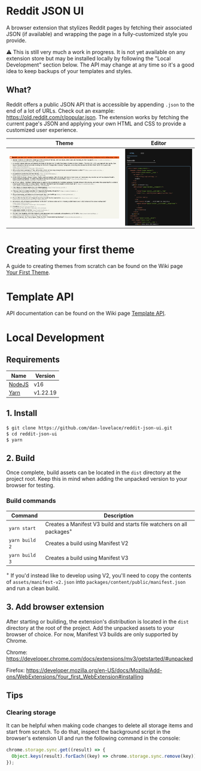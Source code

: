 # Reddit JSON UI

A browser extension that stylizes Reddit pages by fetching their associated JSON
(if available) and wrapping the page in a fully-customized style you provide.

⚠️ This is still very much a work in progress. It is not yet available on any
extension store but may be installed locally by following the "Local
Development" section below. The API may change at any time so it's a good idea
to keep backups of your templates and styles.

## What?

Reddit offers a public JSON API that is accessible by appending `.json` to the
end of a lot of URLs. Check out an example:
https://old.reddit.com/r/popular.json. The extension works by fetching the
current page's JSON and applying your own HTML and CSS to provide a customized
user experience.

|                         Theme                          |                  Editor                  |
| :----------------------------------------------------: | :--------------------------------------: |
| ![HackerNews](assets/screenshots/hackernews-theme.png) | ![Editor](assets/screenshots/editor.png) |

# Creating your first theme

A guide to creating themes from scratch can be found on the Wiki page
[Your First Theme](https://github.com/dan-lovelace/reddit-json-ui/wiki/Your-First-Theme).

# Template API

API documentation can be found on the Wiki page
[Template API](https://github.com/dan-lovelace/reddit-json-ui/wiki/Template-API).

# Local Development

## Requirements

| Name                                                   | Version  |
| ------------------------------------------------------ | -------- |
| [NodeJS](https://nodejs.org/en/blog/release/v16.16.0/) | v16      |
| [Yarn](https://yarnpkg.com/)                           | v1.22.19 |

## 1. Install

```shell
$ git clone https://github.com/dan-lovelace/reddit-json-ui.git
$ cd reddit-json-ui
$ yarn
```

## 2. Build

Once complete, build assets can be located in the `dist` directory at the
project root. Keep this in mind when adding the unpacked version to your browser
for testing.

### Build commands

| Command        | Description                                                                      |
| -------------- | -------------------------------------------------------------------------------- |
| `yarn start`   | Creates a Manifest V3 build and starts file watchers on all packages<sup>+</sup> |
| `yarn build 2` | Creates a build using Manifest V2                                                |
| `yarn build 3` | Creates a build using Manifest V3                                                |

<sup>+</sup> If you'd instead like to develop using V2, you'll need to copy the
contents of `assets/manifest-v2.json` into
`packages/content/public/manifest.json` and run a clean build.

## 3. Add browser extension

After starting or building, the extension's distribution is located in the
`dist` directory at the root of the project. Add the unpacked assets to your
browser of choice. For now, Manifest V3 builds are only supported by Chrome.

Chrome: https://developer.chrome.com/docs/extensions/mv3/getstarted/#unpacked

Firefox:
https://developer.mozilla.org/en-US/docs/Mozilla/Add-ons/WebExtensions/Your_first_WebExtension#installing

## Tips

### Clearing storage

It can be helpful when making code changes to delete all storage items and start
from scratch. To do that, inspect the background script in the browser's
extension UI and run the following command in the console:

```js
chrome.storage.sync.get((result) => {
  Object.keys(result).forEach((key) => chrome.storage.sync.remove(key));
});
```
